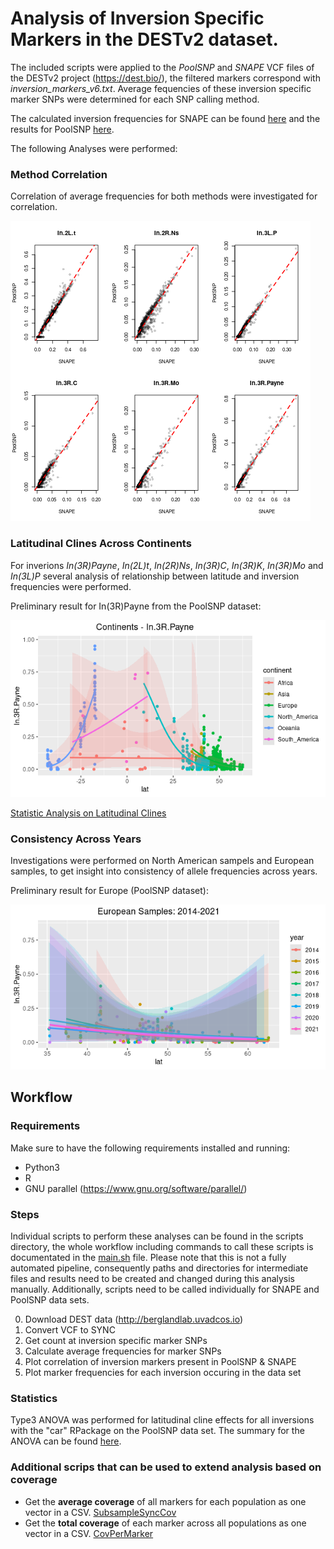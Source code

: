 # Analysis of Inversion Specific Markers in the DESTv2 dataset.

The included scripts were applied to the *PoolSNP* and *SNAPE* VCF files of the DESTv2 project (https://dest.bio/), the filtered markers correspond with *inversion_markers_v6.txt*.
Average fequencies of these inversion specific marker SNPs were determined for each SNP calling method.

The calculated inversion frequencies for SNAPE can be found [here](results/SNAPE_nhm_inversion.af) and the results for PoolSNP [here](results/PoolSNP_nhm_inversion.af). 


The following Analyses were performed:

### Method Correlation
Correlation of average frequencies for both methods were investigated for correlation.

![Preliminary results:](results/SNAPEvsPoolSNP.png) 

### Latitudinal Clines Across Continents 
For inverions *In(3R)Payne*, *In(2L)t*, *In(2R)Ns*, *In(3R)C*, *In(3R)K*, *In(3R)Mo* and  *In(3L)P* several analysis of relationship between latitude and inversion frequencies were performed. 

Preliminary result for In(3R)Payne from the PoolSNP dataset:

![Preliminary results. Example In(3R)Payne:](results/Continents_lat_3RPayne.png) 

[Statistic Analysis on Latitudinal Clines](#statistics)

### Consistency Across Years
Investigations were performed on North American sampels and European samples, to get insight into consistency of allele frequencies across years.  

Preliminary result for Europe (PoolSNP dataset):

![Preliminary results. Example Europe:](results/Year_Europe_lat.png)

## Workflow

### Requirements

Make sure to have the following requirements installed and running:
- Python3
- R 
- GNU parallel (https://www.gnu.org/software/parallel/)

### Steps

Individual scripts to perform these analyses can be found in the scripts directory, the whole workflow including commands to call these scripts is documentated in the [main.sh](shell/main.sh) file.
Please note that this is not a fully automated pipeline, consequently paths and directories for intermediate files and results need to be created and changed during this analysis manually.
Additionally, scripts need to be called individually for SNAPE and PoolSNP data sets.

0) Download DEST data (http://berglandlab.uvadcos.io)
1) Convert VCF to SYNC
2) Get count at inversion specific marker SNPs
3) Calculate average frequencies for marker SNPs
4) Plot correlation of inversion markers present in PoolSNP & SNAPE 
5) Plot marker frequencies for each inversion occuring in the data set

### Statistics 

Type3 ANOVA was performed for latitudinal cline effects for all inversions with the "car" RPackage on the PoolSNP data set.
The summary for the ANOVA can be found [here](results/AdditionalStatistics/InversionStats.pdf).


### Additional scrips that can be used to extend analysis based on coverage

- Get the **average coverage** of all markers for each population as one vector in a CSV. [SubsampleSyncCov](scripts/SubsampleSyncCov.py)
- Get the **total coverage** of each marker across all populations as one vector in a CSV. [CovPerMarker](scripts/CovPerMarker.py)
